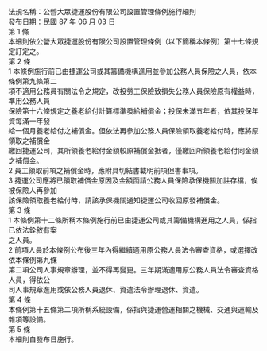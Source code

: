 法規名稱：公營大眾捷運股份有限公司設置管理條例施行細則  
發布日期：民國 87 年 06 月 03 日  
第 1 條  
本細則依公營大眾捷運股份有限公司設置管理條例（以下簡稱本條例）第十七條規定訂定之。  
第 2 條  
1 本條例施行前已由捷運公司或其籌備機構進用並參加公務人員保險之人員，依本條例第九條第二  
項不適用公務員有關法令之規定，改投勞工保險致損失公務人員保險原有權益時，準用公務人員  
保險第十六條規定之養老給付計算標準發給補償金；投保未滿五年者，依其投保年資每滿一年發  
給一個月養老給付之補償金。但依法再參加公務人員保險領取養老給付時，應將原領取之補償金  
繳回捷運公司，其所領養老給付金額較原補償金抵者，僅繳回所領養老給付同金額之補償金。  
2 員工領取前項之補償金時，應附具切結書載明前項但書事項。  
3 捷運公司應將已領取補償金原因及金額函請公務人員保險承保機關加註存檔，俟被保險人再參加  
該保險領取養老給付時，請該承保機關通知捷運公司收回原發補償金。  
第 3 條  
1 本條例第十二條所稱本條例施行前已由捷運公司或其籌備機構進用之人員，係指已依法銓敘有案  
之人員。  
2 前項人員於本條例公布後三年內得繼續適用原公務人員法令審查資格，或選擇改依本條例第九條  
第二項公司人事規章辦理，並不得再變更。三年期滿適用原公務人員法令審查資格人員，得依公  
司人事規章進用或依公務人員退休、資遣法令辦理退休、資遣。  
第 4 條  
本條例第十五條第二項所稱系統設備，係指與捷運營運相關之機械、交通與運輸及雜項等設備。  
第 5 條  
本細則自發布日施行。  


